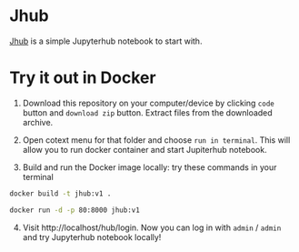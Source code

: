 # Jhub

[Jhub](https://github.com/DaryaAutumn/jhub.git) is a simple Jupyterhub notebook to start with. 

# Try it out in Docker

1. Download this repository on your computer/device by clicking `code` button and `download zip` button. Extract files from the downloaded archive.

2. Open cotext menu for that folder and choose `run in terminal`. This will allow you to run docker container and start Jupiterhub notebook.

3. Build and run the Docker image locally: try these commands in your terminal

```bash
docker build -t jhub:v1 .
```
```bash
docker run -d -p 80:8000 jhub:v1
```

4. Visit http://localhost/hub/login. Now you can log in with `admin` / `admin` and try Jupyterhub notebook locally!
